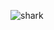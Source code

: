 ![shark](https://github.com/samikhayati/virtual-painter/assets/121733284/bbad8efe-aa13-49de-bbf5-104545b99320)
